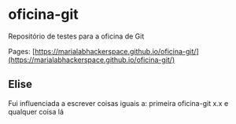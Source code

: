 # oficina-git
Repositório de testes para a oficina de Git  

Pages: [https://marialabhackerspace.github.io/oficina-git/](https://marialabhackerspace.github.io/oficina-git/)

## Elise

Fui influenciada a escrever coisas iguais a: primeira oficina-git x.x e
qualquer coisa lá 

